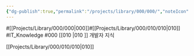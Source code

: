 ```yaml
---
{"dg-publish":true,"permalink":"/projects/library/000/000/","noteIcon":"0","created":"2024-01-24T15:24:09.121+09:00","updated":"2024-02-05T12:40:32.127+09:00"}
---
```


#[[Projects/Library/000/000\|000]]#[[Projects/Library/000/010/010\|010]]
#IT_Knowledge #000 
[[010 \|010 ]] 개발자 지식 

[[Projects/Library/000/010/010\|010]]


